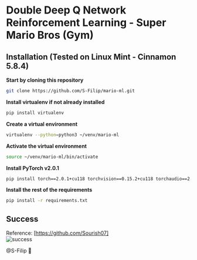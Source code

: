 # Double Deep Q Network Reinforcement Learning - Super Mario Bros (Gym)

## Installation (Tested on Linux Mint - Cinnamon 5.8.4)

**Start by cloning this repository**
```bash
git clone https://github.com/S-Filip/mario-ml.git
```

**Install virtualenv if not already installed**
```bash
pip install virtualenv
```

**Create a virtual environment**
```bash
virtualenv --python=python3 ~/venv/mario-ml
```

**Activate the virtual environment**
```bash
source ~/venv/mario-ml/bin/activate
```

**Install PyTorch v2.0.1**
```bash
pip install torch==2.0.1+cu118 torchvision==0.15.2+cu118 torchaudio==2.0.2 --index-url https://download.pytorch.org/whl/cu118
```

**Install the rest of the requirements**
```bash
pip install -r requirements.txt
```
## Success
Reference: [https://github.com/Sourish07]
\
![success](https://github.com/S-Filip/ml-mario/assets/100999946/235cf0a3-ab4f-40a7-a027-baca3fe1c885)

@S-Filip 👋
